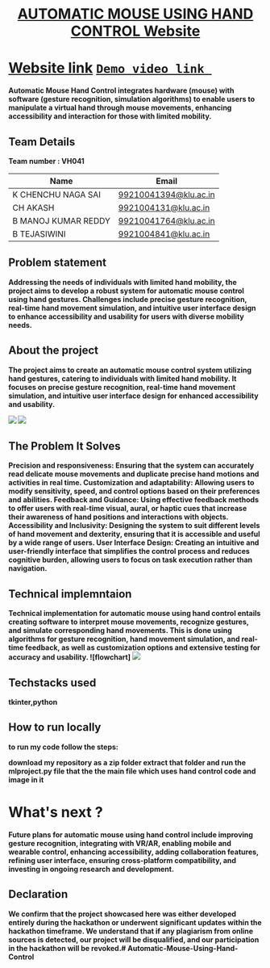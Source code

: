 <h1 align="center" style="border-bottom: none">
    <b>
        <a href=""> AUTOMATIC MOUSE USING HAND CONTROL Website </a><br>
</h1>

# [Website link](http://www.google.com)  [`Demo video link `](https://drive.google.com/file/d/1sW_lgQaCjf8AsCDL8D1eaNcCqV4ArPJl/view?usp=drivesdk)
Automatic Mouse Hand Control integrates hardware (mouse) with software (gesture recognition, simulation algorithms) to enable users to manipulate a virtual hand through mouse movements, enhancing accessibility and interaction for those with limited mobility.
## Team Details
Team number : VH041

| Name    | Email           |
|---------|-----------------|
| K CHENCHU NAGA SAI | 99210041394@klu.ac.in |
| CH AKASH | 9921004131@klu.ac.in |
| B MANOJ KUMAR REDDY | 99210041764@klu.ac.in |
| B TEJASIWINI | 9921004841@klu.ac.in |

## Problem statement 
Addressing the needs of individuals with limited hand mobility, the project aims to develop a robust system for automatic mouse control using hand gestures. Challenges include precise gesture recognition, real-time hand movement simulation, and intuitive user interface design to enhance accessibility and usability for users with diverse mobility needs.
## About the project
The project aims to create an automatic mouse control system utilizing hand gestures, catering to individuals with limited hand mobility. It focuses on precise gesture recognition, real-time hand movement simulation, and intuitive user interface design for enhanced accessibility and usability.

<img src="https://encrypted-tbn0.gstatic.com/images?q=tbn:ANd9GcS8Jmdr3wn9fr3N3rKx8gbFSzJ4n2JgzEdCfg&usqp=CAU">
<img src="https://encrypted-tbn0.gstatic.com/images?q=tbn:ANd9GcQcPs6AexlwCQljzEXLQE6qgJsj8VAGVE9R2jtduoegHl4xSlsu5by5VneM&s=10">

## The Problem It Solves
Precision and responsiveness: Ensuring that the system can accurately read delicate mouse movements and duplicate precise hand motions and activities in real time.
Customization and adaptability: Allowing users to modify sensitivity, speed, and control options based on their preferences and abilities.
Feedback and Guidance: Using effective feedback methods to offer users with real-time visual, aural, or haptic cues that increase their awareness of hand positions and interactions with objects.
Accessibility and Inclusivity: Designing the system to suit different levels of hand movement and dexterity, ensuring that it is accessible and useful by a wide range of users.
User Interface Design: Creating an intuitive and user-friendly interface that simplifies the control process and reduces cognitive burden, allowing users to focus on task execution rather than navigation.


## Technical implemntaion 
Technical implementation for automatic mouse using hand control entails creating software to interpret mouse movements, recognize gestures, and simulate corresponding hand movements. This is done using algorithms for gesture recognition, hand movement simulation, and real-time feedback, as well as customization options and extensive testing for accuracy and usability.
![flowchart]
<img src="https://encrypted-tbn0.gstatic.com/images?q=tbn:ANd9GcSPP2iCk73JfAlGR9lRb1xSXDVkbiHerhLg4g&usqp=CAU">
## Techstacks used 
tkinter,python
## How to run locally 
to run my code follow the steps:

download my repository as a zip folder
extract that folder and run the mlproject.py file that the the main file which uses hand control code and image in it
# What's next ?
Future plans for automatic mouse using hand control include improving gesture recognition, integrating with VR/AR, enabling mobile and wearable control, enhancing accessibility, adding collaboration features, refining user interface, ensuring cross-platform compatibility, and investing in ongoing research and development.
## Declaration
We confirm that the project showcased here was either developed entirely during the hackathon or underwent significant updates within the hackathon timeframe. We understand that if any plagiarism from online sources is detected, our project will be disqualified, and our participation in the hackathon will be revoked.# Automatic-Mouse-Using-Hand-Control
